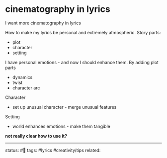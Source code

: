 # cinematography in lyrics
I want more cinematography in lyrics

How to make my lyrics be personal and extremely atmospheric.
Story parts:
 - plot
 - character
 - setting

I have personal emotions - and now I should enhance them.
By adding plot parts 
 - dynamics
 - twist
 - character arc

Character
 - set up unusual character - merge unusual features

Setting
 - world enhances emotions - make them tangible

**not really clear how to use it?**

---
status: #🌱
tags: #lyrics #creativity/tips 
related: 